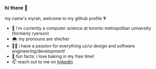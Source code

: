 ### hi there 👋

my name's myrah, welcome to my github profile 💗

- 🌱 i'm currently a computer science at toronto metropolitan university (formerly ryerson)
- 🌨 my pronouns are she/her
- 👩‍💻 i have a passion for everything ux/ui design and software engineering/development!
- 🌷 fun facts: i love baking in my free time!
- 📫 reach out to me on [linkedIn]("www.linkedin.com/in/myrah-m")

<!--
**myrahm/myrahm** is a ✨ _special_ ✨ repository because its `README.md` (this file) appears on your GitHub profile.

Here are some ideas to get you started:

- 🔭 I’m currently working on ...
- 🌱 I’m currently learning ...
- 👯 I’m looking to collaborate on ...
- 🤔 I’m looking for help with ...
- 💬 Ask me about ...
- 📫 How to reach me: ...
- 😄 Pronouns: ...
- ⚡ Fun fact: ...
-->
